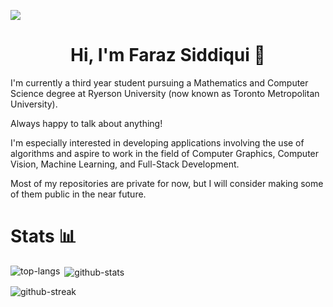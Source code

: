![](https://komarev.com/ghpvc/?username=FarazSiddi)

<h1 align="center">Hi, I'm Faraz Siddiqui 👋</h1>

I'm currently a third year student pursuing a Mathematics and Computer Science degree at Ryerson University (now known as Toronto Metropolitan University).

Always happy to talk about anything!

I'm especially interested in developing applications involving the use of algorithms and aspire to work in the field of Computer Graphics, Computer Vision, Machine Learning, and Full-Stack Development.

Most of my repositories are private for now, but I will consider making some of them public in the near future.

<h1>Stats 📊</h1>
<p><img align="left" src="https://github-readme-stats.vercel.app/api/top-langs/?username=FarazSiddi&layout=compact&theme=dark" alt="top-langs" /></p>
<p>&nbsp;<img align="center" src="https://github-readme-stats.vercel.app/api?username=FarazSiddi&show_icons=true&theme=dark" alt="github-stats" /></p>
<p><img align="center" src="https://github-readme-streak-stats.herokuapp.com/?user=FarazSiddi&" alt="github-streak" /></p>

<!---
null-2020/null-2020 is a ✨ special ✨ repository because its `README.md` (this file) appears on your GitHub profile.
You can click the Preview link to take a look at your changes.
--->
